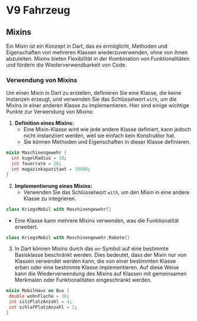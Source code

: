 # **V9 Fahrzeug**

## Mixins

Ein Mixin ist ein Konzept in Dart, das es ermöglicht, Methoden und Eigenschaften von mehreren Klassen wiederzuverwenden, ohne von ihnen abzuleiten. Mixins bieten Flexibilität in der Kombination von Funktionalitäten und fördern die Wiederverwendbarkeit von Code.

### Verwendung von Mixins

Um einen Mixin in Dart zu erstellen, definieren Sie eine Klasse, die keine Instanzen erzeugt, und verwenden Sie das Schlüsselwort `with`, um die Mixins in einer anderen Klasse zu implementieren. Hier sind einige wichtige Punkte zur Verwendung von Mixins:

1. **Definition eines Mixins:**
   - Eine Mixin-Klasse wird wie jede andere Klasse definiert, kann jedoch nicht instanziiert werden, weil sie einfach kein Konstruktor hat.
   - Sie können Methoden und Eigenschaften in dieser Klasse definieren.

```dart
mixin Maschinengewehr {
  int kugelRadius = 10;
  int feuerrate = 20;
  int magazinkapazitaet = 10000;
}
```

2. **Implementierung eines Mixins:**
   - Verwenden Sie das Schlüsselwort `with`, um den Mixin in eine andere Klasse zu integrieren.

 ```dart
class KriegsMobil with Maschinengewehr{}
```

   - Eine Klasse kann mehrere Mixins verwenden, was die Funktionalität erweitert.

 ```dart
class KriegsMobil with Maschinengewehr,Rakete{}
```

3. In Dart können Mixins durch das `on`-Symbol auf eine bestimmte Basisklasse beschränkt werden. Dies bedeutet, dass der Mixin nur von Klassen verwendet werden kann, die von einer bestimmten Klasse erben oder eine bestimmte Klasse implementieren. Auf diese Weise kann die Wiederverwendung des Mixins auf Klassen mit gemeinsamen Merkmalen oder Funktionalitäten eingeschränkt werden.

 ```dart
mixin MobilHaus on Bus {
  double wohnFlache = 30;
  int sitzPlatzAnzahl = 4;
  int schlafPlatzAnzahl = 2;
}
```